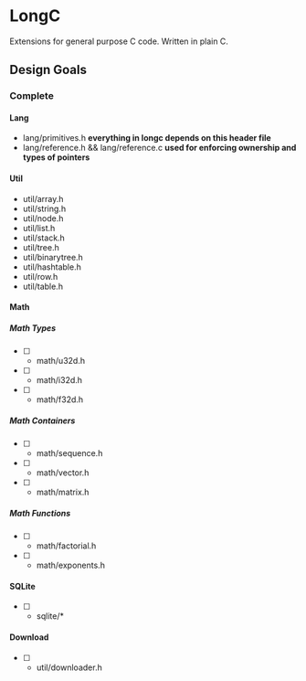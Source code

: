 # LongC
Extensions for general purpose C code. Written in plain C.

## Design Goals

### Complete

#### Lang
- lang/primitives.h **everything in longc depends on this header file**
- lang/reference.h && lang/reference.c  **used for enforcing ownership and types of pointers**

#### Util
- util/array.h
- util/string.h
- util/node.h
- util/list.h
- util/stack.h
- util/tree.h
- util/binarytree.h
- util/hashtable.h
- util/row.h
- util/table.h

#### Math
##### Math Types
- [ ] - math/u32d.h
- [ ] - math/i32d.h
- [ ] - math/f32d.h
##### Math Containers
- [ ] - math/sequence.h
- [ ] - math/vector.h
- [ ] - math/matrix.h

##### Math Functions
- [ ] - math/factorial.h
- [ ] - math/exponents.h

#### SQLite
- [ ] - sqlite/*

#### Download
- [ ] - util/downloader.h
